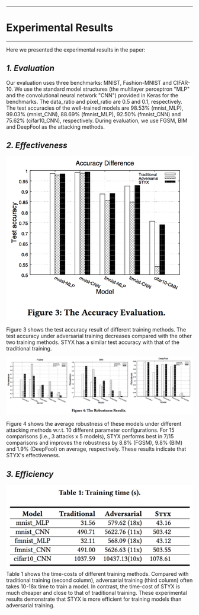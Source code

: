 
* * *
# [](#header-1) **Experimental Results**
* * * 

Here we presented the experimental results in the paper:

## [](#header-1)***1. Evaluation***
Our evaluation uses three benchmarks: MNIST, Fashion-MNIST and CIFAR-10. We use the standard model structures (the multilayer perceptron "MLP" and the convolutional neural network "CNN") provided in Keras for the benchmarks. The data\_ratio and pixel\_ratio are 0.5 and 0.1, respectively. The test accuracies of the well-trained models are 98.53% (mnist\_MLP), 99.03% (mnist\_CNN), 88.69% (fmnist\_MLP), 92.50% (fmnist\_CNN) and 75.62% (cifar10\_CNN), respectively. During evaluation, we use FGSM, BIM and DeepFool as the attacking methods.


## [](#header-1)***2. Effectiveness***
![architecture](./img/accuracy.png)

Figure 3 shows the test accuracy result of different training methods. The test accuracy under adversarial training decreases compared with the other two training methods. STYX has a similar test accuracy with that of the traditional training. 

![architecture](./img/robustness.png)

Figure 4 shows the average robustness of these models under different attacking methods w.r.t. 10 different parameter configurations. For 15 comparisons (i.e., 3 attacks x 5 models), STYX performs best in 7/15 comparisons and improves the robustness by 8.8% (FGSM), 9.8% (BIM) and 1.9% (DeepFool) on average, respectively. These results indicate that STYX's effectiveness.

## [](#header-1)***3. Efficiency***
![architecture](./img/time.png)
Table 1 shows the time-costs of different training methods. Compared with traditional training (second column), adversarial training (third column) often takes 10-18x time to train a model. In contrast, the time-cost of STYX is much cheaper and close to that of traditional training. These experimental results demonstrate that STYX is more efficient for training models than adversarial training.


